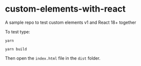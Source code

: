 # custom-elements-with-react
A sample repo to test custom elements v1 and React 18+ together

To test type:

`yarn`

`yarn build`

Then open the `index.html` file in the `dist` folder.
